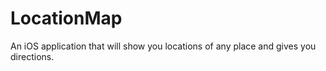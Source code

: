 # LocationMap
An iOS application that will show you locations of any place and gives you directions.
